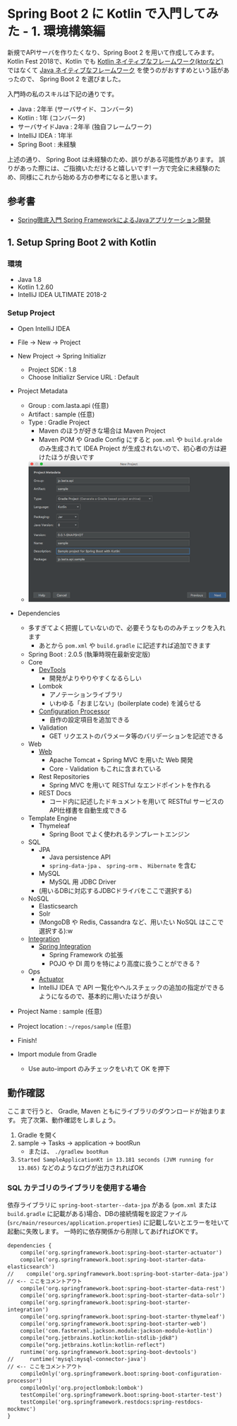 # Spring Boot 2 に Kotlin で入門してみた - 1. 環境構築編
新規でAPIサーバを作りたくなり、Spring Boot 2 を用いて作成してみます。
Kotlin Fest 2018で、Kotlin でも [Kotlin ネイティブなフレームワーク(ktorなど)][ktor] ではなくて [Java ネイティブなフレームワーク][Kotlin Fest 2018] を使うのがおすすめという話があったので、 Spring Boot 2 を選びました。

入門時の私のスキルは下記の通りです。

* Java : 2年半 (サーバサイド、コンバータ)
* Kotlin : 1年 (コンバータ)
* サーバサイドJava : 2年半 (独自フレームワーク)
* IntelliJ IDEA : 1年半
* Spring Boot : 未経験

上述の通り、 Spring Boot は未経験のため、誤りがある可能性があります。
誤りがあった際には、ご指摘いただけると嬉しいです!
一方で完全に未経験のため、同様にこれから始める方の参考になると思います。

[ktor]: https://qiita.com/lasta/items/2c25ae5a875ba8da4f8a
[Kotlin Fest 2018]: http://tech.connehito.com/entry/2018/08/31/131552

## 参考書
* [Spring徹底入門 Spring FrameworkによるJavaアプリケーション開発](https://www.amazon.co.jp/gp/product/B01IEWNLBU/ref=oh_aui_d_detailpage_o01_?ie=UTF8&psc=1)

## 1. Setup Spring Boot 2 with Kotlin
### 環境
* Java 1.8
* Kotlin 1.2.60
* IntelliJ IDEA ULTIMATE 2018-2

### Setup Project
* Open IntelliJ IDEA
* File -> New -> Project 
* New Project -> Spring Initializr
  * Project SDK : 1.8
  * Choose Initializr Service URL : Default
* Project Metadata
  * Group : com.lasta.api (任意)
  * Artifact : sample (任意)
  * Type : Gradle Project
    * Maven のほうが好きな場合は Maven Project
    * Maven POM や Gradle Config にすると `pom.xml` や `build.gralde` のみ生成されて IDEA Project が生成されないので、初心者の方は避けたほうが良いです
  * ![Project Metadata]( ./assets/1/1_project_metadata.png )
* Dependencies
  * 多すぎてよく把握していないので、必要そうなもののみチェックを入れます
    * あとから `pom.xml` や `build.gradle` に記述すれば追加できます
  * Spring Boot : 2.0.5 (執筆時現在最新安定版)
  * Core
    * [DevTools](https://docs.spring.io/spring-boot/docs/2.0.5.RELEASE/reference/htmlsingle/#using-boot-devtools)
      * 開発がよりやりやすくなるらしい
    * Lombok
      * アノテーションライブラリ
      * いわゆる「おまじない」(boilerplate code) を減らせる
    * [Configuration Processor](https://docs.spring.io/spring-boot/docs/2.0.5.RELEASE/reference/htmlsingle/#configuration-metadata-annotation-processor)
      * 自作の設定項目を追加できる
    * Validation
      * GET リクエストのパラメータ等のバリデーションを記述できる
  * Web
    * [Web](https://docs.spring.io/spring-boot/docs/2.0.5.RELEASE/reference/htmlsingle/#boot-features-developing-web-applications)
      * Apache Tomcat + Spring MVC を用いた Web 開発
      * Core - Validation もこれに含まれている
    * Rest Repositories
      * Spring MVC を用いて RESTful なエンドポイントを作れる
    * REST Docs
      * コード内に記述したドキュメントを用いて RESTful サービスのAPI仕様書を自動生成できる
  * Template Engine
    * Thymeleaf
      * Spring Boot でよく使われるテンプレートエンジン
  * SQL
    * JPA
      * Java persistence API
      * `spring-data-jpa` 、 `spring-orm` 、 `Hibernate` を含む
    * MySQL
      * MySQL 用 JDBC Driver
    * (用いるDBに対応するJDBCドライバをここで選択する)
  * NoSQL
    * Elasticsearch
    * Solr
    * (MongoDB や Redis, Cassandra など、用いたい NoSQL はここで選択する):w
  * [Integration](http://spring.io/projects/spring-integration)
    * [Spring Integration](https://docs.spring.io/spring-boot/docs/2.0.5.RELEASE/reference/htmlsingle/#boot-features-integration)
      * Spring Framework の拡張
      * POJO や DI 周りを特により高度に扱うことができる ?
  * Ops
    * [Actuator](https://docs.spring.io/spring-boot/docs/2.0.5.RELEASE/reference/htmlsingle/#production-ready)
    * IntelliJ IDEA で API 一覧化やヘルスチェックの追加の指定ができるようになるので、基本的に用いたほうが良い
* Project Name : sample (任意)
* Project location : `~/repos/sample` (任意)
* Finish!


* Import module from Gradle
  * Use auto-import のみチェックをいれて OK を押下

## 動作確認
ここまで行うと、 Gradle, Maven ともにライブラリのダウンロードが始まります。
完了次第、動作確認をしましょう。

1. Gradle を開く
2. sample -> Tasks -> application -> bootRun
   * または、 `./gradlew bootRun`
3. `Started SampleApplicationKt in 13.181 seconds (JVM running for 13.865)` などのようなログが出力されればOK

### SQL カテゴリのライブラリを使用する場合
依存ライブラリに `spring-boot-starter--data-jpa` がある (`pom.xml` または `build.gradle` に記載がある)場合、DBの接続情報を設定ファイル (`src/main/resources/application.properties`) に記載しないとエラーを吐いて起動に失敗します。
一時的に依存関係から削除してあげればOKです。

```groovy:一時的にJPA, MySQLを用いないようにする
dependencies {
    compile('org.springframework.boot:spring-boot-starter-actuator')
    compile('org.springframework.boot:spring-boot-starter-data-elasticsearch')
//    compile('org.springframework.boot:spring-boot-starter-data-jpa') // <-- ここをコメントアウト
    compile('org.springframework.boot:spring-boot-starter-data-rest')
    compile('org.springframework.boot:spring-boot-starter-data-solr')
    compile('org.springframework.boot:spring-boot-starter-integration')
    compile('org.springframework.boot:spring-boot-starter-thymeleaf')
    compile('org.springframework.boot:spring-boot-starter-web')
    compile('com.fasterxml.jackson.module:jackson-module-kotlin')
    compile("org.jetbrains.kotlin:kotlin-stdlib-jdk8")
    compile("org.jetbrains.kotlin:kotlin-reflect")
    runtime('org.springframework.boot:spring-boot-devtools')
//     runtime('mysql:mysql-connector-java')                           // <-- ここをコメントアウト
    compileOnly('org.springframework.boot:spring-boot-configuration-processor')
    compileOnly('org.projectlombok:lombok')
    testCompile('org.springframework.boot:spring-boot-starter-test')
    testCompile('org.springframework.restdocs:spring-restdocs-mockmvc')
}
```

